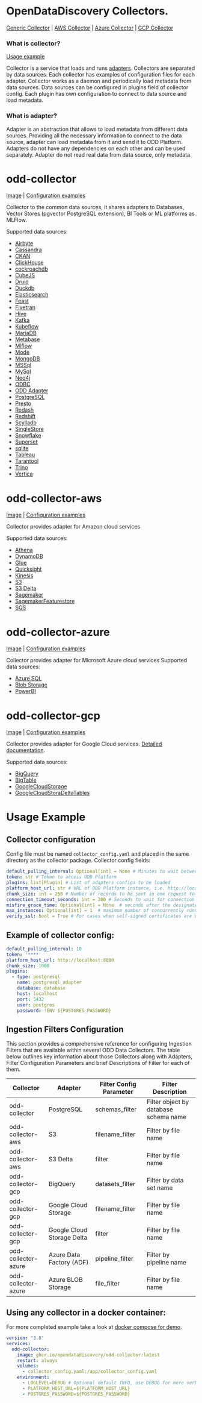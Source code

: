 # OpenDataDiscovery Collectors.

[Generic Collector](#odd-collector) | [AWS Collector](#odd-collector-aws) | [Azure Collector](#odd-collector-azure) | [GCP Collector](#odd-collector-gcp)


### What is collector?
[Usage example](#usage-example)

Collector is a service that loads and runs [adapters](#what-is-adapter). Collectors are separated by data sources. Each collector has examples of configuration files for each adapter.
Collector works as a daemon and periodically load metadata from data sources. Data sources can be configured in plugins field of collector config.
Each plugin has own configuration to connect to data source and load metadata.

### What is adapter?
Adapter is an abstraction that allows to load metadata from different data sources.
Providing all the necessary information to connect to the data source, adapter can load metadata from it and send it to ODD Platform.
Adapters do not have any dependencies on each other and can be used separately. Adapter do not read real data from data source, only metadata.

# odd-collector
[Image](https://github.com/opendatadiscovery/odd-collector/pkgs/container/odd-collector) | [Configuration examples](odd-collector/config_examples)

Collector to the common data sources, it shares adapters to Databases, Vector Stores (pgvector PostgreSQL extension), BI Tools or ML platforms as MLFlow.

Supported data sources:
- [Airbyte](odd-collector/README.md)
- [Cassandra](odd-collector/README.md)
- [CKAN](odd-collector/README.md)
- [ClickHouse](odd-collector/README.md)
- [cockroachdb](odd-collector/README.md)
- [CubeJS](odd-collector/README.md)
- [Druid](odd-collector/README.md)
- [Duckdb](odd-collector/README.md)
- [Elasticsearch](odd-collector/README.md)
- [Feast](odd-collector/README.md)
- [Fivetran](odd-collector/README.md)
- [Hive](odd-collector/README.md)
- [Kafka](odd-collector/README.md)
- [Kubeflow](odd-collector/README.md)
- [MariaDB](odd-collector/README.md)
- [Metabase](odd-collector/README.md)
- [Mlflow](odd-collector/README.md)
- [Mode](odd-collector/README.md)
- [MongoDB](odd-collector/README.md)
- [MSSql](odd-collector/README.md)
- [MySql](odd-collector/README.md)
- [Neo4j](odd-collector/README.md)
- [ODBC](odd-collector/README.md)
- [ODD Adapter](odd-collector/README.md)
- [PostgreSQL](odd-collector/README.md)
- [Presto](odd-collector/README.md)
- [Redash](odd-collector/README.md)
- [Redshift](odd-collector/README.md)
- [Scylladb](odd-collector/README.md)
- [SingleStore](odd-collector/README.md)
- [Snowflake](odd-collector/README.md)
- [Superset](odd-collector/README.md)
- [sqlite](odd-collector/README.md)
- [Tableau](odd-collector/README.md)
- [Tarantool](odd-collector/README.md)
- [Trino](odd-collector/README.md)
- [Vertica](odd-collector/README.md)

# odd-collector-aws
[Image](https://github.com/opendatadiscovery/odd-collector/pkgs/container/odd-collector-aws) | [Configuration examples](odd-collector-aws/config_examples)

Collector provides adapter for Amazon cloud services

Supported data sources:
- [Athena](odd-collector-aws/README.md)
- [DynamoDB](odd-collector-aws/README.md)
- [Glue](odd-collector-aws/README.md)
- [Quicksight](odd-collector-aws/README.md)
- [Kinesis](odd-collector-aws/README.md)
- [S3](odd-collector-aws/README.md)
- [S3 Delta](odd-collector-aws/README.md)
- [Sagemaker](odd-collector-aws/README.md)
- [SagemakerFeaturestore](odd-collector-aws/README.md)
- [SQS](odd-collector-aws/README.md)

# odd-collector-azure
[Image](https://github.com/opendatadiscovery/odd-collector/pkgs/container/odd-collector-azure) | [Configuration examples](odd-collector-azure/config_examples)

Collector provides adapter for Microsoft Azure cloud services
Supported data sources:
- [Azure SQL](odd-collector-azure/README.md)
- [Blob Storage](odd-collector-azure/README.md)
- [PowerBI](odd-collector-azure/README.md)

# odd-collector-gcp
[Image](https://github.com/opendatadiscovery/odd-collector/pkgs/container/odd-collector-gcp) | [Configuration examples](odd-collector-gcp/config_examples)

Collector provides adapter for Google Cloud services. [Detailed documentation](odd-collector-gcp/README.md).

Supported data sources:
- [BigQuery](odd-collector-gcp/README.md#bigquery)
- [BigTable](odd-collector-gcp/README.md#bigtable)
- [GoogleCloudStorage](odd-collector-gcp/README.md#googlecloudstorage)
- [GoogleCloudStoraDeltaTables](odd-collector-gcp/README.md##googlecloudstoragedeltatables)

# Usage Example

## Collector configuration
Config file must be named `collector_config.yaml` and placed in the same directory as the collector package.
Collector config fields:
```yaml
default_pulling_interval: Optional[int] = None # Minutes to wait between runs of the job, if not set, job will be run only once
token: str # Token to access ODD Platform
plugins: list[Plugin] # List of adapters configs to be loaded
platform_host_url: str # URL of ODD Platform instance, i.e. http://localhost:8080
chunk_size: int = 250 # Number of records to be sent in one request to the platform
connection_timeout_seconds: int = 300 # Seconds to wait for connection to the platform
misfire_grace_time: Optional[int] = None  # seconds after the designated runtime that the job is still allowed to be run
max_instances: Optional[int] = 1  # maximum number of concurrently running instances allowed
verify_ssl: bool = True # For cases when self-signed certificates are used
```

## Example of collector config:
```yaml
default_pulling_interval: 10
token: '****'
platform_host_url: http://localhost:8080
chunk_size: 1000
plugins:
  - type: postgresql
    name: postgresql_adapter
    database: database
    host: localhost
    port: 5432
    user: postgres
    password: !ENV ${POSTGRES_PASSWORD}
```
## Ingestion Filters Configuration
This section provides a comprehensive reference for configuring Ingestion Filters that are available within several ODD Data Collectors. 
The table below outlines key information about those Collectors along with Adapters, Filter Configuration Parameters and brief Descriptions of Filter for each of them. 

| Collector | Adapter | Filter Config Parameter | Filter Description |
| ---------- | ------- | ---------------- | ----------------- |
| odd-collector | PostgreSQL | schemas_filter | Filter object by database schema name |
| odd-collector-aws | S3 | filename_filter | Filter by file name |
| odd-collector-aws | S3 Delta | filter | Filter by file name |
| odd-collector-gcp | BigQuery | datasets_filter | Filter by data set name |
| odd-collector-gcp | Google Cloud Storage | filename_filter | Filter by file name |
| odd-collector-gcp | Google Cloud Storage Delta | filter | Filter by file name |
| odd-collector-azure | Azure Data Factory (ADF) | pipeline_filter | Filter by pipeline name |
| odd-collector-azure | Azure BLOB Storage | file_filter | Filter by file name |

## Using any collector in a docker container:
For more completed example take a look at [docker compose for demo](https://github.com/opendatadiscovery/odd-platform/blob/main/docker/README.md).
```yaml
version: "3.8"
services:
  odd-collector:
    image: ghcr.io/opendatadiscovery/odd-collector:latest
    restart: always
    volumes:
      - collector_config.yaml:/app/collector_config.yaml
    environment:
      - LOGLEVEL=DEBUG # Optional default INFO, use DEBUG for more verbose logs
      - PLATFORM_HOST_URL=${PLATFORM_HOST_URL}
      - POSTGRES_PASSWORD=${POSTGRES_PASSWORD}
```
